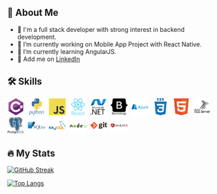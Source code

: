 ## 🚀 About Me

- 🤝 I'm a full stack developer with strong interest in backend development.
- 🔭 I’m currently working on Mobile App Project with React Native.
- 🌱 I’m currently learning AngularJS.
- 💬 Add me on [LinkedIn](https://www.linkedin.com/in/berk-gonenc-14810265/)

## 🛠️ Skills

<div>
  <img src= "https://github.com/devicons/devicon/blob/master/icons/csharp/csharp-original.svg" title="C#" alt="c#" width="40" height="40"/>&nbsp;
  <img src="https://github.com/devicons/devicon/blob/master/icons/python/python-original-wordmark.svg" title="Python" alt="Python" width="40" height="40"/>&nbsp;
  <img src="https://github.com/devicons/devicon/blob/master/icons/javascript/javascript-original.svg" title="JavaScript" alt="JavaScript" width="40" height="40"/>&nbsp;
  <img src="https://github.com/devicons/devicon/blob/master/icons/react/react-original-wordmark.svg" title="React" alt="React" width="40" height="40"/>&nbsp;
  <img src= "https://github.com/devicons/devicon/blob/master/icons/dot-net/dot-net-original-wordmark.svg" title=".Net" alt=".net" width="40" height="40"/>&nbsp;
  <img src= "https://github.com/devicons/devicon/blob/master/icons/bootstrap/bootstrap-plain-wordmark.svg" title="Bootstrap" alt="bootstrap" width="40" height="40"/>&nbsp;
  <img src="https://github.com/devicons/devicon/blob/master/icons/azure/azure-original-wordmark.svg" title="Azure" alt="Azure" width="40" height="40"/>&nbsp;
  <img src="https://github.com/devicons/devicon/blob/master/icons/css3/css3-plain-wordmark.svg"  title="CSS3" alt="CSS" width="40" height="40"/>&nbsp;
  <img src="https://github.com/devicons/devicon/blob/master/icons/html5/html5-original.svg" title="HTML5" alt="HTML" width="40" height="40"/>&nbsp;
  <img src= "https://github.com/devicons/devicon/blob/master/icons/microsoftsqlserver/microsoftsqlserver-plain-wordmark.svg" title="mssql" alt="mssql" width="40" height="40"/>&nbsp;
  <img src= "https://github.com/devicons/devicon/blob/master/icons/postgresql/postgresql-original-wordmark.svg" title="postgresql" alt="postgresql" width="40" height="40"/>&nbsp;
  <img src= "https://github.com/devicons/devicon/blob/master/icons/sqlite/sqlite-original-wordmark.svg" title="sqlite" alt="sqlite" width="40" height="40"/>&nbsp;
  <img src="https://github.com/devicons/devicon/blob/master/icons/mysql/mysql-original-wordmark.svg" title="MySQL"  alt="MySQL" width="40" height="40"/>&nbsp;
  <img src="https://github.com/devicons/devicon/blob/master/icons/nodejs/nodejs-original-wordmark.svg" title="NodeJS" alt="NodeJS" width="40" height="40"/>&nbsp;
  <img src="https://github.com/devicons/devicon/blob/master/icons/git/git-original-wordmark.svg" title="Git" **alt="Git" width="40" height="40"/>&nbsp;
  <img src="https://github.com/devicons/devicon/blob/master/icons/angularjs/angularjs-original-wordmark.svg" title="Angular" alt="AngularJS" width="40" height="40"/>&nbsp;
  
</div>

## :fire: My Stats

[![GitHub Streak](http://github-readme-streak-stats.herokuapp.com?user=berkgonencc&theme=dark&background=000000)](https://git.io/streak-stats)

[![Top Langs](https://github-readme-stats.vercel.app/api/top-langs/?username=berkgonencc&layout=compact&theme=vision-friendly-dark)](https://github.com/anuraghazra/github-readme-stats)


